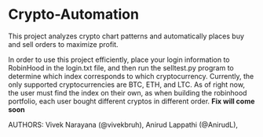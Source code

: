 # Crypto-Automation
This project analyzes crypto chart patterns and automatically places buy and sell orders to maximize profit. 


In order to use this project efficiently, place your login information to RobinHood in the login.txt file, and then run the selltest.py program to determine which index corresponds to which cryptocurrency. Currently, the only supported cryptocurrencies are BTC, ETH, and LTC. As of right now, the user must find the index on their own, as when building the robinhood portfolio, each user bought different cryptos in different order. **Fix will come soon**

AUTHORS: Vivek Narayana (@vivekbruh), Anirud Lappathi (@AnirudL), 
